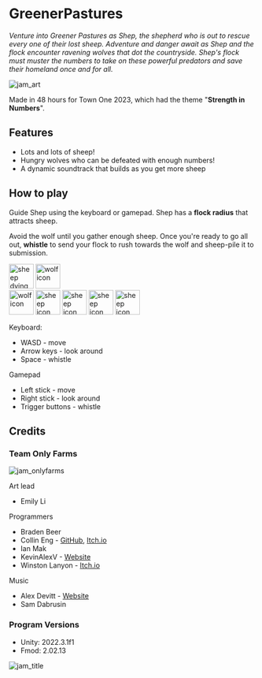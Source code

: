 # GreenerPastures
_Venture into Greener Pastures as Shep, the shepherd who is out to rescue every one of their lost sheep. Adventure and danger await as Shep and the flock encounter ravening wolves that dot the countryside. Shep's flock must muster the numbers to take on these powerful predators and save their homeland once and for all._

![jam_art](https://github.com/InfiniteEchoDev/TownOne2023Team5/assets/38707101/af67e7f6-a63b-4d65-803d-fba6b2c2c159)

Made in 48 hours for Town One 2023, which had the theme "**Strength in Numbers**".

## Features
* Lots and lots of sheep!
* Hungry wolves who can be defeated with enough numbers!
* A dynamic soundtrack that builds as you get more sheep

## How to play
Guide Shep using the keyboard or gamepad. Shep has a **flock radius** that attracts sheep.

Avoid the wolf until you gather enough sheep. Once you're ready to go all out, **whistle** to send your flock to rush towards the wolf and sheep-pile it to submission.

<img src="https://github.com/InfiniteEchoDev/TownOne2023Team5/assets/38707101/e8fb9e9b-3c04-4127-a292-f8a0a3841a74" alt="sheep dying gif" width="50"/>
<img src="https://github.com/InfiniteEchoDev/TownOne2023Team5/assets/38707101/2fb41c0c-f74d-4f0f-aebb-dff4ebb72e7a" alt="wolf icon" width="50"/>

<br/>
<img src="https://github.com/InfiniteEchoDev/TownOne2023Team5/assets/38707101/6b669e65-55b3-4ded-9135-3acb56395bb2" alt="wolf icon" width="50"/>
<img src="https://github.com/InfiniteEchoDev/TownOne2023Team5/assets/38707101/60b6066e-6651-4441-ae84-51803880c0df" alt="sheep icon" width="50"/>
<img src="https://github.com/InfiniteEchoDev/TownOne2023Team5/assets/38707101/60b6066e-6651-4441-ae84-51803880c0df" alt="sheep icon" width="50"/>
<img src="https://github.com/InfiniteEchoDev/TownOne2023Team5/assets/38707101/60b6066e-6651-4441-ae84-51803880c0df" alt="sheep icon" width="50"/>
<img src="https://github.com/InfiniteEchoDev/TownOne2023Team5/assets/38707101/60b6066e-6651-4441-ae84-51803880c0df" alt="sheep icon" width="50"/>


Keyboard:
* WASD - move
* Arrow keys - look around
* Space - whistle

Gamepad
* Left stick - move
* Right stick - look around
* Trigger buttons - whistle

## Credits

### Team Only Farms
![jam_onlyfarms](https://github.com/InfiniteEchoDev/TownOne2023Team5/assets/38707101/4587b961-c74b-4234-b434-84fd706331b5)

Art lead
* Emily Li

Programmers
* Braden Beer
* Collin Eng - [GitHub](https://github.com/engineereng), [Itch.io](https://engineereng.itch.io/)
* Ian Mak
* KevinAlexV - [Website](https://kevinalexv.github.io)
* Winston Lanyon - [Itch.io](https://itch.io/profile/infiniteecho)


Music
* Alex Devitt - [Website](www.adevlaw.com)
* Sam Dabrusin

### Program Versions
 - Unity: 2022.3.1f1
 - Fmod:  2.02.13

![jam_title](https://github.com/InfiniteEchoDev/TownOne2023Team5/assets/38707101/8a57fde8-c2bb-449a-b2d1-c8c1c3803949)

